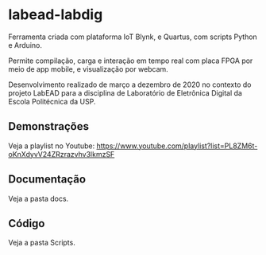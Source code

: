 # labead-labdig
Ferramenta criada com plataforma IoT Blynk, e Quartus, com scripts Python e Arduino.

Permite compilação, carga e interação em tempo real com placa FPGA por meio de app mobile, e visualização por webcam.

Desenvolvimento realizado de março a dezembro de 2020 no contexto do projeto LabEAD para a disciplina de Laboratório de Eletrônica Digital da Escola Politécnica da USP.

## Demonstrações
Veja a playlist no Youtube: https://www.youtube.com/playlist?list=PL8ZM6t-oKnXdyvV24ZRzrazvhv3lkmzSF

## Documentação
Veja a pasta docs.

## Código
Veja a pasta Scripts.
